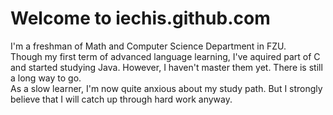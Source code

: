 # Welcome to iechis.github.com
I'm a freshman of Math and Computer Science Department in FZU.  
Though my first term of advanced language learning, I've aquired part of C and started studying Java. However, I haven't master them yet. There is still a long way to go.  
As a slow learner, I'm now quite anxious about my study path. But I strongly believe that I will catch up through hard work anyway.
